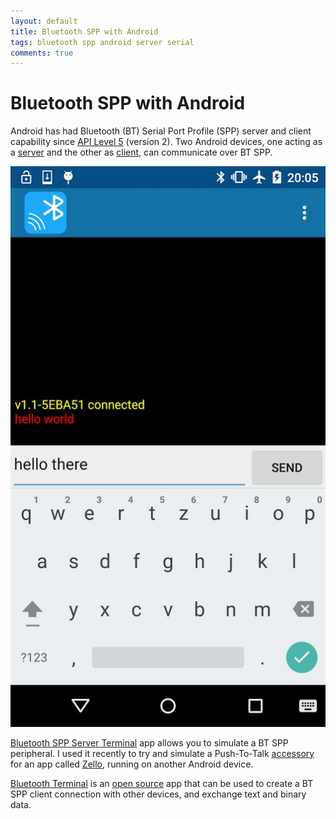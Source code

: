 ```yaml
---
layout: default
title: Bluetooth SPP with Android
tags: bluetooth spp android server serial
comments: true
---
```

# Bluetooth SPP with Android

Android has had Bluetooth (BT) Serial Port Profile (SPP) server and client capability since [API Level 5](https://developer.android.com/guide/topics/manifest/uses-sdk-element.html) (version 2). Two Android devices, one acting as a [server](https://developer.android.com/reference/android/bluetooth/BluetoothServerSocket.html) and the other as [client](https://developer.android.com/reference/android/bluetooth/BluetoothSocket.html), can communicate over BT SPP.

![Bluetooth SPP Server Terminal](/assets/img/bt-spp-server-android.jpg)

[Bluetooth SPP Server Terminal](https://play.google.com/store/apps/details?id=mobi.minipedia.btserverandroid) app allows you to simulate a BT SPP peripheral. I used it recently to try and simulate a Push-To-Talk [accessory](https://zello.com/accessories.htm) for an app called [Zello](https://play.google.com/store/apps/details?id=com.loudtalks), running on another Android device.

[Bluetooth Terminal](https://play.google.com/store/apps/details?id=ru.sash0k.bluetooth_terminal) is an [open source](https://github.com/Sash0k/bluetooth-spp-terminal) app that can be used to create a BT SPP client connection with other devices, and exchange text and binary data.
